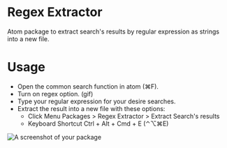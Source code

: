 # Regex Extractor

Atom package to extract search's results by regular expression as strings into a new file.

# Usage

- Open the common search function in atom (⌘F).
- Turn on regex option. (gif)
- Type your regular expression for your desire searches.
- Extract the result into a new file with these options:
  - Click Menu Packages > Regex Extractor > Extract Search's results
  - Keyboard Shortcut Ctrl + Alt + Cmd + E (⌃⌥⌘E)

![A screenshot of your package](https://f.cloud.github.com/assets/69169/2290250/c35d867a-a017-11e3-86be-cd7c5bf3ff9b.gif)
